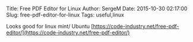 Title: Free PDF Editor for Linux
Author: SergeM
Date: 2015-10-30 02:17:00
Slug: free-pdf-editor-for-linux
Tags: useful,linux

Looks good for linux mint/ Ubuntu
[https://code-industry.net/free-pdf-editor/](https://code-industry.net/free-pdf-editor/)
